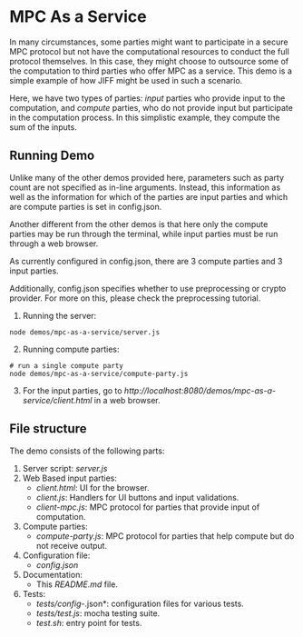 # MPC As a Service

In many circumstances, some parties might want to participate in a secure MPC protocol but not have the computational 
resources to conduct the full protocol themselves. In this case, they might choose to outsource some of the computation 
to third parties who offer MPC as a service. This demo is a simple example of how JIFF might be used in such a scenario.

Here, we have two types of parties: *input* parties who provide input to the computation, and *compute* parties, who do
not provide input but participate in the computation process. In this simplistic example, they compute the sum of the
inputs. 

## Running Demo
Unlike many of the other demos provided here, parameters such as party count are not specified as in-line arguments.
Instead, this information as well as the information for which of the parties are input parties and which are compute 
parties is set in config.json.

Another different from the other demos is that here only the compute parties may be run through the terminal, while input
parties must be run through a web browser.

As currently configured in config.json, there are 3 compute parties and 3 input parties.

Additionally, config.json specifies whether to use preprocessing or crypto provider. For more on this, please
check the preprocessing tutorial.

1. Running the server:
```shell
node demos/mpc-as-a-service/server.js
```

2. Running compute parties:
```shell
# run a single compute party
node demos/mpc-as-a-service/compute-party.js
```

3. For the input parties, go to *http://localhost:8080/demos/mpc-as-a-service/client.html* in a web browser.

## File structure
The demo consists of the following parts:
1. Server script: *server.js*
2. Web Based input parties:
    * *client.html*: UI for the browser.
    * *client.js*: Handlers for UI buttons and input validations.
    * *client-mpc.js*: MPC protocol for parties that provide input of computation.
3. Compute parties:
    * *compute-party.js*: MPC protocol for parties that help compute but do not receive output.
4. Configuration file:
    * *config.json* 
5. Documentation:
    * This *README.md* file.
6. Tests:
    * *tests/config-*.json*: configuration files for various tests.
    * *tests/test.js*: mocha testing suite.
    * *test.sh*: entry point for tests.
